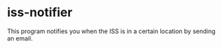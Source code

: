 # iss-notifier
This program notifies you when the ISS is in a certain location by sending an email. 
